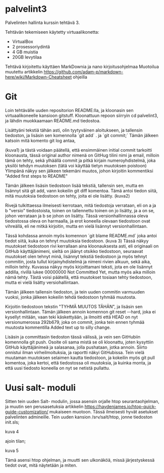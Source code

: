 # palvelint3
Palvelinten hallinta kurssin tehtävä 3.

Tehtävän tekemiseen käytetty virtuaalikonetta:
  * VirtualBox
  * 2 prosessoriydintä
  * 4 GB muistia
  * 20GB levytilaa

Tehtävä kirjoitettu käyttäen MarkDownia ja nano kirjoitusohjelmaa
Muotoilua muutettu artikkelin https://github.com/adam-p/markdown-here/wiki/Markdown-Cheatsheet ohjeilla

# Git

Loin tehtävälle uuden repositorion README:lla, ja kloonasin sen virtuaalikoneelle kansioon gitstuff.
Kloonattuun repoon siirryin cd palvelint3, ja lähdin muokkaamaan README.md tiedostoa.

Lisättyäni tekstiä tähän asti, olin tyytyväinen aloitukseen, ja tallensin tiedoston, ja lisäsin sen komennolla ´git add´ . ja ´git commit;´
Tämän jälkeen katsoin mitä komento git log antaa, 


(kuva1) ja tästä voidaan päätellä, että ensimmäinen initial commit tarkoitti kloonausta, tässä original author nimenä on GitHug tilini nimi ja email, milloin tämä on tehty, sekä ylhäällä commit ja pitkä kirjain numeroyhdistelmä, joka yksilöi tehdyn muutoksen (tätä voi käyttää tietyn muutoksen poistoon)
Ylimpänä näkyy sen jälkeen tekemäni muutos, johon kirjoitin kommentiksi "Added first steps to README"

Tämän jälkeen lisäsin tiedostoon lisää tekstiä, tallensin sen, mutta en lisännyt sitä git add, vann kokeilin git diff komentoa.
Tämä antoi tiedon siitä, mitä muutoksia tiedostoon on tehty, joita ei ole lisätty. (kuva2)

Rivejä tulkittaessa ilmeisesti kerrotaan, mitä tiedostoja verrataan, eli on a ja b "versio" tiedostoista, toinen on tallennettu toinen on jo lisätty, ja a on se, johon verrataan ja b se johon on lisätty.
Tässä versionhallinnassa oleva tiedostossa oleva on harmaalla, ja erot koneella olevaan tiedostoon ovat vihreällä, eli ne mitkä kirjoitin, mutta en vielä lisännyt versionhallintaan.

Tässä kohdassa annoin myös komennon ´git blame README.md´ joka antoi tiedot siitä, kuka on tehnyt muutoksia tiedostoon. (kuva 3)
Tässä näkyy muutokset tiedostoon rivi kerrallaan aina kloonauksesta asti, eli originaali on GitHub käyttäjänimeni, sieltä on jäänyt otsikko tiedostoon, seuraavat muutokset olen tehnyt minä, lisännyt tekstiä tiedostoon ja myös tehnyt commitin, josta tullut kirjainyhdistelmä ja nimeni rivien alkuun, sekä aika, milloin tehty.
Kuvassa näkyy myös kirjoittamani teksti, jota en ole lisännyt addilla, rivillä lukee 00000000 Not Committed Yet, mutta myös aika milloin nämä tehty. Tästä voisi päätellä, että muutokset tosiaan tehty tiedostoon, mutta ei vielä lisätty versiohallintaan.

Tämän jälkeen tallensin tiedoston, ja tein uuden commitin varmuuden vuoksi, jonka jälkeen kokeilin tehdä tiedostoon tyhmää muutosta.

Kirjoitin tiedostoon tekstin "TYHMÄ MUUTOS TÄHÄN", ja lisäsin sen versionhallintaan. Tämän jälkeen annoin komennon git reset --hard, joka ei kysellyt mitään, vaan teki käskettyään, ja ilmoitti että HEAD on nyt versionumerossa 292b679, joka on commit, jonka tein ennen tyhmää muutosta kommentilla Added text up to silly change.

Lisäsin ja committasin tiedoston tässä välissä, ja vein sen GitHubiin komennolla git push. Osoite oli sama mistä se oli kloonattu, joten kysyttiin GitHub käyttäjänimeä ja salasanaa, jolla pushataan, jotka annoin. Siirto onnistui ilman virheilmoituksia, ja raportti näkyi GitHubissa.
Tein vielä muutaman muutoksen selaimen kautta tiedostoon, ja kokeilin myös git pull komentoa, joka kertoi, että tiedostossa oli muutoksia, ja kuinka monta, ja että uusi tiedosto koneella on nyt se netistä pullattu.

# Uusi salt- moduli

Sitten tein uuden Salt- modulin, jossa asensin orjalle htop seurantaohjelman, ja muutin sen perusasetuksia artikkelin https://haydenjames.io/htop-quick-guide-customization/ mukaiseen muotoon.
Tässä ilmeisesti hyvät asetukset palvelinten admineille. Tein uuden kansion /srv/salt/htop, jonne tiedoston init.sls;

kuva 4

ajoin tilan;

kuva 5

Tämä asensi htop ohjelman, ja muutti sen ulkonäköä, missä järjestyskessä tiedot ovat, mitä näytetään ja miten.


